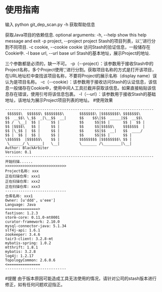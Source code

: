 # 使用指南
输入 python git_dep_scan.py -h 获取帮助信息

获取Java项目的依赖信息.
optional arguments:
  -h, --help            show this help message and exit
  -p project, --project project
                        Stash的项目列表，以','进行分割不同项目.
  -c cookie, --cookie cookie
                        访问Stash的验证信息，一般储存在Cookie中.
  -l base url, --url base url
                        Stash的基本地址，展示Project的地址.

三个参数都是必须的，缺一不可。
-p（--project）：该参数用于接收Stash中的Project名称，多个Project使用','进行分割。获取项目名称的方式是打开该项目，在URL地址栏中查找该项目名称，不要将Project的展示名称（display name）误认为是项目名称。
-c（--cookie）：该参数用于接收访问Stash的认证信息，该信息一般储存在Cookie中，使用中间人工具拦截并获取该信息。如果直接粘贴该信息存在错误，使用引号将该信息包裹。
-l（--url）：该参数用于接收Stash的基础地址，该地址为展示Project项目列表的地址。
#使用效果
```
--------------------------------------------------------------------
 $$$$$$\  $$$$$$\ $$$$$$$$\       $$$$$$$\ |$$$$$$$$\ $$$$$$$\
$$  __$$\ \_$$  _|\__$$  __|      $$    $$\|$$  _____|$$  __$$\
$$ /  \__|  $$ |     $$ |         $$     $$|$$ |      $$ |  $$ |
$$ |$$$$\   $$ |     $$ |         $$     $$|$$$$$\    $$$$$$$  |
$$ |\_$$ |  $$ |     $$ |         $$     $$|$$  __|   $$  ____/
$$ |  $$ |  $$ |     $$ |         $$     $$|$$ |      $$ |
\$$$$$$  |$$$$$$\    $$ |         $$$$$$$$ |$$$$$$$$\ $$ |
 \______/ \______|   \__|         \_______ /\________|\__|
Author: BlackArbiter
Version: 0.1
--------------------------------------------------------------------
开始扫描......
>>>>>>>>>>>>>>>>>>>>>>>>>>>>
Project名称: xxx
正在扫描仓库: xxx1
正在扫描仓库: xxx2
正在扫描仓库: xxx3
----------------------------
仓库名称: xxx1
Owner: [u'ddd', u'eee']
Language: Java
===============>
fastjson: 1.2.3
storm-core: 0.11.0-mt0001
curator-framework: 2.10.0
mysql-connector-java: 5.1.34
slf4j-api: 1.6.1
zookeeper: 3.4.6
tair3-client: 3.2.8-mt
mybatis-spring: 1.0.2
mtthrift: 1.8.1
mybatis: 3.2.8
log4j: 1.2.17
TopologyCommon: 2.6.0.6
<===============
----------------------------
```
#提醒
由于版本原因可能造成工具无法使用的情况，请针对公司的stash版本进行修正，如有任何问题欢迎指正。


